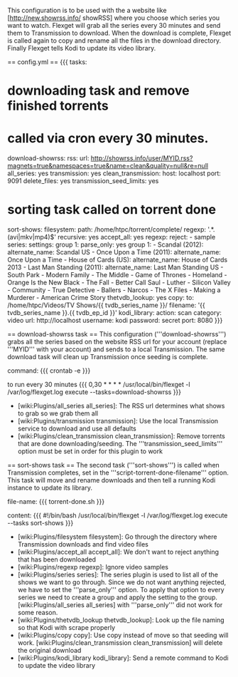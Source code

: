 This configuration is to be used with the a website like [http://new.showrss.info/ showRSS] where you choose which series you want to watch.  Flexget will grab all the series every 30 minutes and send them to Transmission to download.  When the download is complete, Flexget is called again to copy and rename all the files in the download directory.  Finally Flexget tells Kodi to update its video library. 


== config.yml ==
{{{
tasks:
  # downloading task and remove finished torrents
  # called via cron every 30 minutes. 
  download-showrss:
    rss:
      url: http://showrss.info/user/MYID.rss?magnets=true&namespaces=true&name=clean&quality=null&re=null
    all_series: yes
    transmission: yes
    clean_transmission:
      host: localhost
      port: 9091
      delete_files: yes
      transmission_seed_limits: yes
  # sorting task called on torrent done
  sort-shows:
    filesystem:
      path: /home/htpc/torrent/complete/
      regexp: '.*\.(avi|mkv|mp4)$'
      recursive: yes
    accept_all: yes
    regexp:
      reject:
        - sample
    series:
      settings:
        group 1:
          parse_only: yes
      group 1: 
        - Scandal (2012):
            alternate_name: Scandal US
        - Once Upon a Time (2011):
            alternate_name: Once Upon a Time
        - House of Cards (US):
            alternate_name: House of Cards 2013
        - Last Man Standing (2011):
            alternate_name: Last Man Standing US
        - South Park
        - Modern Family
        - The Middle
        - Game of Thrones
        - Homeland
        - Orange Is the New Black
        - The Fall
        - Better Call Saul
        - Luther
        - Silicon Valley
        - Community
        - True Detective
        - Ballers
        - Narcos
        - The X Files
        - Making a Murderer
        - American Crime Story
    thetvdb_lookup: yes
    copy:
      to: /home/htpc/Videos/TV Shows/{{ tvdb_series_name }}/
      filename: '{{ tvdb_series_name }}.{{ tvdb_ep_id }}'
    kodi_library:
      action: scan
      category: video
      url: http://localhost
      username: kodi
      password: secret
      port: 8080
}}}

== download-showrss task ==
This configuration ('''download-showrss''') grabs all the series based on the website RSS url for your account (replace '''MYID''' with your account) and sends to a local Transmission.  The same download task will clean up Transmission once seeding is complete.

command:
{{{
crontab -e
}}} 

to run every 30 minutes
{{{
0,30 * * * * /usr/local/bin/flexget -l /var/log/flexget.log execute --tasks=download-showrss
}}}

 - [wiki:Plugins/all_series all_series]: The RSS url determines what shows to grab so we grab them all
 - [wiki:Plugins/transmission transmission]: Use the local Transmission service to download and use all defaults
 - [wiki:Plugins/clean_transmission clean_transmission]: Remove torrents that are done downloading/seeding.  The '''transmission_seed_limits''' option must be set in order for this plugin to work

== sort-shows task ==
The second task ('''sort-shows''') is called when Transmission completes, set in the '''script-torrent-done-filename''' option.  This task will move and rename downloads and then tell a running Kodi instance to update its library.

file-name:
{{{
torrent-done.sh
}}}

content:
{{{
#!/bin/bash
/usr/local/bin/flexget -l /var/log/flexget.log execute --tasks sort-shows
}}}

 - [wiki:Plugins/filesystem filesystem]: Go through the directory where Transmission downloads and find video files
 - [wiki:Plugins/accept_all accept_all]: We don't want to reject anything that has been downloaded
 - [wiki:Plugins/regexp regexp]: Ignore video samples
 - [wiki:Plugins/series series]: The series plugin is used to list all of the shows we want to go through.  Since we do not want anything rejected, we have to set the '''parse_only''' option.  To apply that option to every series we need to create a group and apply the setting to the group.  [wiki:Plugins/all_series all_series] with '''parse_only''' did not work for some reason.
 - [wiki:Plugins/thetvdb_lookup thetvdb_lookup]: Look up the file naming so that Kodi with scrape properly
 - [wiki:Plugins/copy copy]: Use copy instead of move so that seeding will work.  [wiki:Plugins/clean_transmission clean_transmission] will delete the original download
 - [wiki:Plugins/kodi_library kodi_library]: Send a remote command to Kodi to update the video library